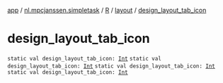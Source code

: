 [app](../../../index.md) / [nl.mpcjanssen.simpletask](../../index.md) / [R](../index.md) / [layout](index.md) / [design_layout_tab_icon](.)

# design_layout_tab_icon

`static val design_layout_tab_icon: `[`Int`](https://kotlinlang.org/api/latest/jvm/stdlib/kotlin/-int/index.html)
`static val design_layout_tab_icon: `[`Int`](https://kotlinlang.org/api/latest/jvm/stdlib/kotlin/-int/index.html)
`static val design_layout_tab_icon: `[`Int`](https://kotlinlang.org/api/latest/jvm/stdlib/kotlin/-int/index.html)
`static val design_layout_tab_icon: `[`Int`](https://kotlinlang.org/api/latest/jvm/stdlib/kotlin/-int/index.html)